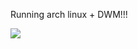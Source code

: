 Running arch linux + DWM!!!

<img src="https://raw.githubusercontent.com/ubhattac/assets/master/img/combine_image2.png"/>
